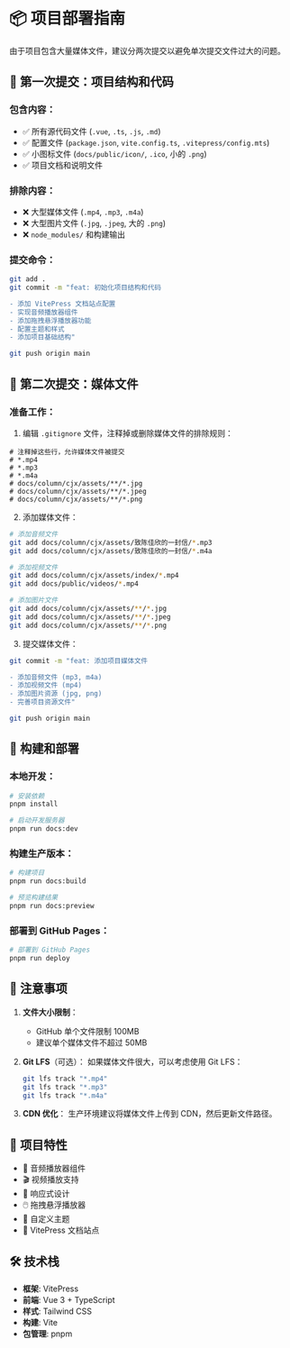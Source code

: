 # 📦 项目部署指南

由于项目包含大量媒体文件，建议分两次提交以避免单次提交文件过大的问题。

## 🚀 第一次提交：项目结构和代码

### 包含内容：
- ✅ 所有源代码文件 (`.vue`, `.ts`, `.js`, `.md`)
- ✅ 配置文件 (`package.json`, `vite.config.ts`, `.vitepress/config.mts`)
- ✅ 小图标文件 (`docs/public/icon/`, `.ico`, 小的 `.png`)
- ✅ 项目文档和说明文件

### 排除内容：
- ❌ 大型媒体文件 (`.mp4`, `.mp3`, `.m4a`)
- ❌ 大型图片文件 (`.jpg`, `.jpeg`, 大的 `.png`)
- ❌ `node_modules/` 和构建输出

### 提交命令：
```bash
git add .
git commit -m "feat: 初始化项目结构和代码

- 添加 VitePress 文档站点配置
- 实现音频播放器组件
- 添加拖拽悬浮播放器功能
- 配置主题和样式
- 添加项目基础结构"

git push origin main
```

## 📁 第二次提交：媒体文件

### 准备工作：
1. 编辑 `.gitignore` 文件，注释掉或删除媒体文件的排除规则：

```gitignore
# 注释掉这些行，允许媒体文件被提交
# *.mp4
# *.mp3
# *.m4a
# docs/column/cjx/assets/**/*.jpg
# docs/column/cjx/assets/**/*.jpeg
# docs/column/cjx/assets/**/*.png
```

2. 添加媒体文件：

```bash
# 添加音频文件
git add docs/column/cjx/assets/致陈佳欣的一封信/*.mp3
git add docs/column/cjx/assets/致陈佳欣的一封信/*.m4a

# 添加视频文件
git add docs/column/cjx/assets/index/*.mp4
git add docs/public/videos/*.mp4

# 添加图片文件
git add docs/column/cjx/assets/**/*.jpg
git add docs/column/cjx/assets/**/*.jpeg
git add docs/column/cjx/assets/**/*.png
```

3. 提交媒体文件：

```bash
git commit -m "feat: 添加项目媒体文件

- 添加音频文件 (mp3, m4a)
- 添加视频文件 (mp4)
- 添加图片资源 (jpg, png)
- 完善项目资源文件"

git push origin main
```

## 🔧 构建和部署

### 本地开发：
```bash
# 安装依赖
pnpm install

# 启动开发服务器
pnpm run docs:dev
```

### 构建生产版本：
```bash
# 构建项目
pnpm run docs:build

# 预览构建结果
pnpm run docs:preview
```

### 部署到 GitHub Pages：
```bash
# 部署到 GitHub Pages
pnpm run deploy
```

## 📝 注意事项

1. **文件大小限制**：
   - GitHub 单个文件限制 100MB
   - 建议单个媒体文件不超过 50MB

2. **Git LFS**（可选）：
   如果媒体文件很大，可以考虑使用 Git LFS：
   ```bash
   git lfs track "*.mp4"
   git lfs track "*.mp3"
   git lfs track "*.m4a"
   ```

3. **CDN 优化**：
   生产环境建议将媒体文件上传到 CDN，然后更新文件路径。

## 🎯 项目特性

- 🎵 音频播放器组件
- 🎬 视频播放支持
- 📱 响应式设计
- 🖱️ 拖拽悬浮播放器
- 🎨 自定义主题
- 📖 VitePress 文档站点

## 🛠️ 技术栈

- **框架**: VitePress
- **前端**: Vue 3 + TypeScript
- **样式**: Tailwind CSS
- **构建**: Vite
- **包管理**: pnpm
